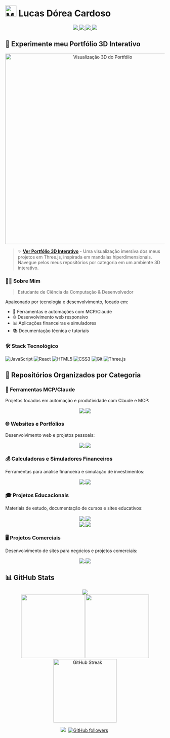 # <img src="https://raw.githubusercontent.com/Tarikul-Islam-Anik/Animated-Fluent-Emojis/master/Emojis/People%20with%20professions/Man%20Technologist%20Light%20Skin%20Tone.png" alt="Man Technologist Light Skin Tone" width="35" height="35" /> Lucas Dórea Cardoso

<div align="center">
  <a href="https://linkedin.com/in/lucas-dórea-cardoso-771833112">
    <img src="https://img.shields.io/badge/LinkedIn-0077B5?style=for-the-badge&logo=linkedin&logoColor=white" />
  </a>
  <a href="mailto:lucasdorea.c@outlook.com">
    <img src="https://img.shields.io/badge/Microsoft_Outlook-0078D4?style=for-the-badge&logo=microsoft-outlook&logoColor=white" />
  </a>
  <a href="https://lucasdoreac.github.io">
    <img src="https://img.shields.io/badge/Portfolio-255E63?style=for-the-badge&logo=About.me&logoColor=white" />
  </a>
  <a href="https://lucasdoreac.github.io/portfolio-3d.html">
    <img src="https://img.shields.io/badge/Portfólio_3D-8A2BE2?style=for-the-badge&logo=three.js&logoColor=white" />
  </a>
</div>

## 🌌 Experimente meu Portfólio 3D Interativo

<div align="center">
  <a href="https://lucasdoreac.github.io/portfolio-3d.html">
    <img src="https://raw.githubusercontent.com/Lucasdoreac/Lucasdoreac/threejs-portfolio/portfolio-preview.jpg" alt="Visualização 3D do Portfólio" width="600" />
  </a>
</div>

> ✨ **[Ver Portfólio 3D Interativo](https://lucasdoreac.github.io/portfolio-3d.html)** - Uma visualização imersiva dos meus projetos em Three.js, inspirada em mandalas hiperdimensionais. Navegue pelos meus repositórios por categoria em um ambiente 3D interativo.

### 👨‍💻 Sobre Mim
> Estudante de Ciência da Computação & Desenvolvedor

Apaixonado por tecnologia e desenvolvimento, focado em:
- 🤖 Ferramentas e automações com MCP/Claude
- 🌐 Desenvolvimento web responsivo 
- 📊 Aplicações financeiras e simuladores
- 📚 Documentação técnica e tutoriais

### 🛠️ Stack Tecnológico
<div style="display: inline_block">
  <img alt="JavaScript" src="https://img.shields.io/badge/JavaScript-F7DF1E?style=for-the-badge&logo=javascript&logoColor=black"/>
  <img alt="React" src="https://img.shields.io/badge/React-61DAFB?style=for-the-badge&logo=react&logoColor=black"/>
  <img alt="HTML5" src="https://img.shields.io/badge/HTML5-E34F26?style=for-the-badge&logo=html5&logoColor=white"/>
  <img alt="CSS3" src="https://img.shields.io/badge/CSS3-1572B6?style=for-the-badge&logo=css3&logoColor=white"/>
  <img alt="Git" src="https://img.shields.io/badge/Git-F05032?style=for-the-badge&logo=git&logoColor=white"/>
  <img alt="Three.js" src="https://img.shields.io/badge/Three.js-000000?style=for-the-badge&logo=three.js&logoColor=white"/>
</div>

## 📂 Repositórios Organizados por Categoria

### 🤖 Ferramentas MCP/Claude
Projetos focados em automação e produtividade com Claude e MCP:

<div align="center">
  <a href="https://github.com/Lucasdoreac/mcp-continuity-tool">
    <img align="center" src="https://github-readme-stats.vercel.app/api/pin/?username=lucasdoreac&repo=mcp-continuity-tool&theme=github_dark" />
  </a>
  <a href="https://github.com/Lucasdoreac/php-universal-mcp-server">
    <img align="center" src="https://github-readme-stats.vercel.app/api/pin/?username=lucasdoreac&repo=php-universal-mcp-server&theme=github_dark" />
  </a>
</div>

### 🌐 Websites e Portfólios
Desenvolvimento web e projetos pessoais:

<div align="center">
  <a href="https://github.com/Lucasdoreac/lucasdoreac.github.io">
    <img align="center" src="https://github-readme-stats.vercel.app/api/pin/?username=lucasdoreac&repo=lucasdoreac.github.io&theme=github_dark" />
  </a>
  <a href="https://github.com/Lucasdoreac/taverna-da-impressao-site">
    <img align="center" src="https://github-readme-stats.vercel.app/api/pin/?username=lucasdoreac&repo=taverna-da-impressao-site&theme=github_dark" />
  </a>
</div>

### 💰 Calculadoras e Simuladores Financeiros
Ferramentas para análise financeira e simulação de investimentos:

<div align="center">
  <a href="https://github.com/Lucasdoreac/MCP-Calculadoras">
    <img align="center" src="https://github-readme-stats.vercel.app/api/pin/?username=lucasdoreac&repo=MCP-Calculadoras&theme=github_dark" />
  </a>
  <a href="https://github.com/Lucasdoreac/Calculadora_Financeira_Luaraujo.com">
    <img align="center" src="https://github-readme-stats.vercel.app/api/pin/?username=lucasdoreac&repo=Calculadora_Financeira_Luaraujo.com&theme=github_dark" />
  </a>
</div>

### 🎓 Projetos Educacionais
Materiais de estudo, documentação de cursos e sites educativos:

<div align="center">
  <a href="https://github.com/Lucasdoreac/fundamentos-uml">
    <img align="center" src="https://github-readme-stats.vercel.app/api/pin/?username=lucasdoreac&repo=fundamentos-uml&theme=github_dark" />
  </a>
  <a href="https://github.com/Lucasdoreac/programacao-orientada-objetos">
    <img align="center" src="https://github-readme-stats.vercel.app/api/pin/?username=lucasdoreac&repo=programacao-orientada-objetos&theme=github_dark" />
  </a>
</div>
<div align="center">
  <a href="https://github.com/Lucasdoreac/teste-vocacional-computacao">
    <img align="center" src="https://github-readme-stats.vercel.app/api/pin/?username=lucasdoreac&repo=teste-vocacional-computacao&theme=github_dark" />
  </a>
  <a href="https://github.com/Lucasdoreac/learning-platform">
    <img align="center" src="https://github-readme-stats.vercel.app/api/pin/?username=lucasdoreac&repo=learning-platform&theme=github_dark" />
  </a>
</div>

### 🖥️ Projetos Comerciais
Desenvolvimento de sites para negócios e projetos comerciais:

<div align="center">
  <a href="https://github.com/Lucasdoreac/taverna-wp-theme">
    <img align="center" src="https://github-readme-stats.vercel.app/api/pin/?username=lucasdoreac&repo=taverna-wp-theme&theme=github_dark" />
  </a>
  <a href="https://github.com/Lucasdoreac/horus-tabacaria">
    <img align="center" src="https://github-readme-stats.vercel.app/api/pin/?username=lucasdoreac&repo=horus-tabacaria&theme=github_dark" />
  </a>
</div>

## 📊 GitHub Stats
<div align="center">
  <img align="center" src="https://github-profile-summary-cards.vercel.app/api/cards/profile-details?username=lucasdoreac&theme=github_dark" />
</div>
<div align="center">
  <img height="200em" src="https://github-profile-summary-cards.vercel.app/api/cards/stats?username=lucasdoreac&theme=github_dark" />
  <img height="200em" src="https://github-profile-summary-cards.vercel.app/api/cards/repos-per-language?username=lucasdoreac&theme=github_dark" />
</div>
<div align="center">
  <img height="200em" src="https://streak-stats.demolab.com/?user=lucasdoreac&theme=tokyonight&hide_border=true" alt="GitHub Streak"/>
</div>

<div align="center">

![](https://komarev.com/ghpvc/?username=Lucasdoreac&color=0f8bf5&style=for-the-badge&label=Visitantes)&nbsp;
[![GitHub followers](https://img.shields.io/github/followers/lucasdoreac?style=for-the-badge&label=Seguidores&color=0f8bf5)](https://github.com/Lucasdoreac)&nbsp;

</div>
